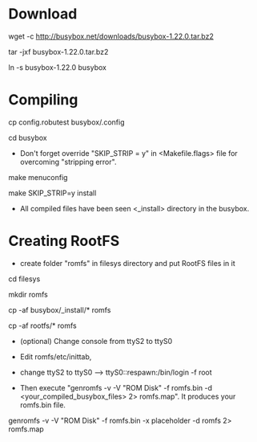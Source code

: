 Download
=========
wget -c http://busybox.net/downloads/busybox-1.22.0.tar.bz2

tar -jxf busybox-1.22.0.tar.bz2

ln -s busybox-1.22.0 busybox

Compiling
=========

cp config.robutest busybox/.config

cd busybox

* Don't forget override "SKIP_STRIP = y" in <Makefile.flags> file for overcoming "stripping error".

make menuconfig

make SKIP_STRIP=y install

* All compiled files have been seen <_install> directory in the busybox.

Creating RootFS
=========
* create folder "romfs" in filesys directory and put RootFS files in it

cd filesys

mkdir romfs

cp -af busybox/_install/* romfs

cp -af rootfs/* romfs

* (optional) Change console from ttyS2 to ttyS0
* Edit romfs/etc/inittab, 
* change ttyS2 to ttyS0 --> ttyS0::respawn:/bin/login -f root

* Then execute "genromfs -v -V "ROM Disk" -f romfs.bin -d <your_compiled_busybox_files> 2> romfs.map". It produces your romfs.bin file.

genromfs -v -V "ROM Disk" -f romfs.bin -x placeholder -d romfs 2> romfs.map

